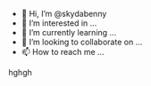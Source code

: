 - 👋 Hi, I’m @skydabenny
- 👀 I’m interested in ...
- 🌱 I’m currently learning ...
- 💞️ I’m looking to collaborate on ...
- 📫 How to reach me ...

<!---
skydabenny/skydabenny is a ✨ special ✨ repository because its `README.md` (this file) appears on your GitHub profile.
You can click the Preview link to take a look at your changes.
--->
hghgh
